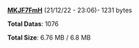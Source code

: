 [**MKJF7FmH**](/data/MKJF7FmH.txt) (21/12/22 - 23:06)- 1231 bytes

**Total Datas**: 1076

**Total Size**: 6.76 MB / 6.8 MB